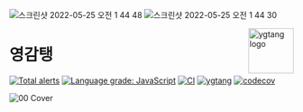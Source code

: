 ![스크린샷 2022-05-25 오전 1 44 48](https://user-images.githubusercontent.com/26461307/170089423-878bb5fa-2384-498f-8f00-1a4e5f1c569d.png)
![스크린샷 2022-05-25 오전 1 44 30](https://user-images.githubusercontent.com/26461307/170089432-b7daac62-62c7-428f-9816-5c5cc4d0eff3.png)

<img src="https://user-images.githubusercontent.com/26461307/170086546-4d34c81b-e6c0-4736-92fb-d085cf8ac442.png" alt="ygtang logo" align="right" height="80" >

# 영감탱

[![Total alerts](https://img.shields.io/lgtm/alerts/g/depromeet/11th_7team_web.svg?logo=lgtm&logoWidth=18)](https://lgtm.com/projects/g/depromeet/11th_7team_web/alerts/) [![Language grade: JavaScript](https://img.shields.io/lgtm/grade/javascript/g/depromeet/11th_7team_web.svg?logo=lgtm&logoWidth=18)](https://lgtm.com/projects/g/depromeet/11th_7team_web/context:javascript) [![CI](https://github.com/depromeet/11th_7team_web/actions/workflows/CI.yml/badge.svg?branch=main)](https://github.com/depromeet/11th_7team_web/actions/workflows/CI.yml) [![ygtang](https://img.shields.io/endpoint?url=https://dashboard.cypress.io/badge/simple/tmhk21/main&style=flat&logo=cypress)](https://dashboard.cypress.io/projects/tmhk21/runs) [![codecov](https://codecov.io/gh/depromeet/11th_7team_web/branch/main/graph/badge.svg?token=OM28A5TKRR)](https://codecov.io/gh/depromeet/11th_7team_web)

![00 Cover](https://user-images.githubusercontent.com/26461307/170087447-46daec10-6c92-4652-b4c3-ba3b1aac7fa8.png)
